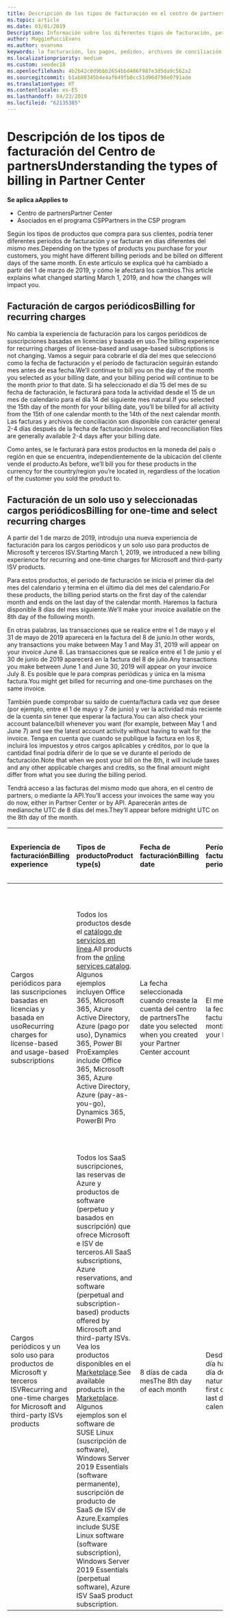 ```yaml
---
title: Descripción de los tipos de facturación en el centro de partners | Centro de partners
ms.topic: article
ms.date: 03/01/2019
Description: Información sobre los diferentes tipos de facturación, períodos de facturación y las fechas de facturación
author: MaggiePucciEvans
ms.author: evansma
keywords: la facturación, los pagos, pedidos, archivos de conciliación, archivo de conciliación
ms.localizationpriority: medium
ms.custom: seodec18
ms.openlocfilehash: 4b2b42c0d9bbb2654bbd486f987e3d5da9c562a2
ms.sourcegitcommit: b1ab80345b4e4af649fb8cc51d96d798e0791ade
ms.translationtype: HT
ms.contentlocale: es-ES
ms.lasthandoff: 04/23/2019
ms.locfileid: "62135385"
---
```

# <a name="understanding-the-types-of-billing-in-partner-center"></a><span data-ttu-id="a3643-104">Descripción de los tipos de facturación del Centro de partners</span><span class="sxs-lookup"><span data-stu-id="a3643-104">Understanding the types of billing in Partner Center</span></span>

<span data-ttu-id="a3643-105">**Se aplica a**</span><span class="sxs-lookup"><span data-stu-id="a3643-105">**Applies to**</span></span>

-  <span data-ttu-id="a3643-106">Centro de partners</span><span class="sxs-lookup"><span data-stu-id="a3643-106">Partner Center</span></span>
-  <span data-ttu-id="a3643-107">Asociados en el programa CSP</span><span class="sxs-lookup"><span data-stu-id="a3643-107">Partners in the CSP program</span></span>

<span data-ttu-id="a3643-108">Según los tipos de productos que compra para sus clientes, podría tener diferentes períodos de facturación y se facturan en días diferentes del mismo mes.</span><span class="sxs-lookup"><span data-stu-id="a3643-108">Depending on the types of products you purchase for your customers, you might have different billing periods and be billed on different days of the same month.</span></span> <span data-ttu-id="a3643-109">En este artículo se explica qué ha cambiado a partir del 1 de marzo de 2019, y cómo le afectará los cambios.</span><span class="sxs-lookup"><span data-stu-id="a3643-109">This article explains what changed starting March 1, 2019, and how the changes will impact you.</span></span>

## <a name="billing-for-recurring-charges"></a><span data-ttu-id="a3643-110">Facturación de cargos periódicos</span><span class="sxs-lookup"><span data-stu-id="a3643-110">Billing for recurring charges</span></span>

<span data-ttu-id="a3643-111">No cambia la experiencia de facturación para los cargos periódicos de suscripciones basadas en licencias y basada en uso.</span><span class="sxs-lookup"><span data-stu-id="a3643-111">The billing experience for recurring charges of license-based and usage-based subscriptions is not changing.</span></span> <span data-ttu-id="a3643-112">Vamos a seguir para cobrarle el día del mes que seleccionó como la fecha de facturación y el período de facturación seguirán estando mes antes de esa fecha.</span><span class="sxs-lookup"><span data-stu-id="a3643-112">We’ll continue to bill you on the day of the month you selected as your billing date, and your billing period will continue to be the month prior to that date.</span></span> <span data-ttu-id="a3643-113">Si ha seleccionado el día 15 del mes de su fecha de facturación, le facturará para toda la actividad desde el 15 de un mes de calendario para el día 14 del siguiente mes natural.</span><span class="sxs-lookup"><span data-stu-id="a3643-113">If you selected the 15th day of the month for your billing date, you’ll be billed for all activity from the 15th of one calendar month to the 14th of the next calendar month.</span></span> <span data-ttu-id="a3643-114">Las facturas y archivos de conciliación son disponible con carácter general 2-4 días después de la fecha de facturación.</span><span class="sxs-lookup"><span data-stu-id="a3643-114">Invoices and reconciliation files are generally available 2-4 days after your billing date.</span></span>

<span data-ttu-id="a3643-115">Como antes, se le facturará para estos productos en la moneda del país o región en que se encuentra, independientemente de la ubicación del cliente vende el producto.</span><span class="sxs-lookup"><span data-stu-id="a3643-115">As before, we’ll bill you for these products in the currency for the country/region you’re located in, regardless of the location of the customer you sold the product to.</span></span>

## <a name="billing-for-one-time-and-select-recurring-charges"></a><span data-ttu-id="a3643-116">Facturación de un solo uso y seleccionadas cargos periódicos</span><span class="sxs-lookup"><span data-stu-id="a3643-116">Billing for one-time and select recurring charges</span></span>

<span data-ttu-id="a3643-117">A partir del 1 de marzo de 2019, introdujo una nueva experiencia de facturación para los cargos periódicos y un solo uso para productos de Microsoft y terceros ISV.</span><span class="sxs-lookup"><span data-stu-id="a3643-117">Starting March 1, 2019, we introduced a new billing experience for recurring and one-time charges for Microsoft and third-party ISV products.</span></span>

<span data-ttu-id="a3643-118">Para estos productos, el período de facturación se inicia el primer día del mes del calendario y termina en el último día del mes del calendario.</span><span class="sxs-lookup"><span data-stu-id="a3643-118">For these products, the billing period starts on the first day of the calendar month and ends on the last day of the calendar month.</span></span> <span data-ttu-id="a3643-119">Haremos la factura disponible 8 días del mes siguiente.</span><span class="sxs-lookup"><span data-stu-id="a3643-119">We’ll make your invoice available on the 8th day of the following month.</span></span> 

<span data-ttu-id="a3643-120">En otras palabras, las transacciones que se realice entre el 1 de mayo y el 31 de mayo de 2019 aparecerá en la factura del 8 de junio.</span><span class="sxs-lookup"><span data-stu-id="a3643-120">In other words, any transactions you make between May 1 and May 31, 2019 will appear on your invoice June 8.</span></span> <span data-ttu-id="a3643-121">Las transacciones que se realice entre el 1 de junio y el 30 de junio de 2019 aparecerá en la factura del 8 de julio.</span><span class="sxs-lookup"><span data-stu-id="a3643-121">Any transactions you make between June 1 and June 30, 2019 will appear on your invoice July 8.</span></span> <span data-ttu-id="a3643-122">Es posible que le para compras periódicas y única en la misma factura.</span><span class="sxs-lookup"><span data-stu-id="a3643-122">You might get billed for recurring and one-time purchases on the same invoice.</span></span> 

<span data-ttu-id="a3643-123">También puede comprobar su saldo de cuenta/factura cada vez que desee (por ejemplo, entre el 1 de mayo y 7 de junio) y ver la actividad más reciente de la cuenta sin tener que esperar la factura.</span><span class="sxs-lookup"><span data-stu-id="a3643-123">You can also check your account balance/bill whenever you want (for example, between May 1 and June 7) and see the latest account activity without having to wait for the invoice.</span></span> <span data-ttu-id="a3643-124">Tenga en cuenta que cuando se publique la factura en los 8, incluirá los impuestos y otros cargos aplicables y créditos, por lo que la cantidad final podría diferir de lo que se ve durante el período de facturación.</span><span class="sxs-lookup"><span data-stu-id="a3643-124">Note that when we post your bill on the 8th, it will include taxes and any other applicable charges and credits, so the final amount might differ from what you see during the billing period.</span></span> 

<span data-ttu-id="a3643-125">Tendrá acceso a las facturas del mismo modo que ahora, en el centro de partners, o mediante la API.</span><span class="sxs-lookup"><span data-stu-id="a3643-125">You’ll access your invoices the same way you do now, either in Partner Center or by API.</span></span> <span data-ttu-id="a3643-126">Aparecerán antes de medianoche UTC de 8 días del mes.</span><span class="sxs-lookup"><span data-stu-id="a3643-126">They’ll appear before midnight UTC on the 8th day of the month.</span></span> 

|<span data-ttu-id="a3643-127">**Experiencia de facturación**</span><span class="sxs-lookup"><span data-stu-id="a3643-127">**Billing experience**</span></span>|<span data-ttu-id="a3643-128">**Tipos de producto**</span><span class="sxs-lookup"><span data-stu-id="a3643-128">**Product type(s)**</span></span>|<span data-ttu-id="a3643-129">**Fecha de facturación**</span><span class="sxs-lookup"><span data-stu-id="a3643-129">**Billing date**</span></span>|<span data-ttu-id="a3643-130">**Período de facturación**</span><span class="sxs-lookup"><span data-stu-id="a3643-130">**Billing period**</span></span>|<span data-ttu-id="a3643-131">**Divisa de facturación**</span><span class="sxs-lookup"><span data-stu-id="a3643-131">**Billing currency**</span></span>|<span data-ttu-id="a3643-132">**¿Actividad actual disponible?**</span><span class="sxs-lookup"><span data-stu-id="a3643-132">**Current activity available?**</span></span>|
|:----------------|:--------------|:--------------|:--------------|:--------------|:--------------|
|<span data-ttu-id="a3643-133">Cargos periódicos para las suscripciones basadas en licencias y basada en uso</span><span class="sxs-lookup"><span data-stu-id="a3643-133">Recurring charges for license-based and usage-based subscriptions</span></span> |<span data-ttu-id="a3643-134">Todos los productos desde el [catálogo de servicios en línea](https://partner.microsoft.com/commerce/preferredoffers/list).</span><span class="sxs-lookup"><span data-stu-id="a3643-134">All products from the [online services catalog](https://partner.microsoft.com/commerce/preferredoffers/list).</span></span> <span data-ttu-id="a3643-135">Algunos ejemplos incluyen Office 365, Microsoft 365, Azure Active Directory, Azure (pago por uso), Dynamics 365, Power BI Pro</span><span class="sxs-lookup"><span data-stu-id="a3643-135">Examples include Office 365, Microsoft 365, Azure Active Directory, Azure (pay-as-you-go), Dynamics 365, PowerBI Pro</span></span> |<span data-ttu-id="a3643-136">La fecha seleccionada cuando creaste la cuenta del centro de partners</span><span class="sxs-lookup"><span data-stu-id="a3643-136">The date you selected when you created your Partner Center account</span></span> |<span data-ttu-id="a3643-137">El mes anterior a la fecha de facturación.</span><span class="sxs-lookup"><span data-stu-id="a3643-137">The month prior to your billing date.</span></span> |<span data-ttu-id="a3643-138">Se encuentra en la moneda del país o región.</span><span class="sxs-lookup"><span data-stu-id="a3643-138">The currency of the country/region you’re located in.</span></span> <span data-ttu-id="a3643-139">Por ejemplo, si su empresa se encuentra en el Reino Unido, se le facturará en libras esterlinas (GBP).</span><span class="sxs-lookup"><span data-stu-id="a3643-139">For example, if your company is located in the United Kingdom, we’ll bill you in British pounds sterling (GBP).</span></span> <span data-ttu-id="a3643-140">Si su empresa se encuentra en la India, le facturaremos en la Rupia India (INR).</span><span class="sxs-lookup"><span data-stu-id="a3643-140">If your company is located in India, we’ll bill you in India Rupees (INR).</span></span>  |<span data-ttu-id="a3643-141">No</span><span class="sxs-lookup"><span data-stu-id="a3643-141">No</span></span> |
|<span data-ttu-id="a3643-142">Cargos periódicos y un solo uso para productos de Microsoft y terceros ISV</span><span class="sxs-lookup"><span data-stu-id="a3643-142">Recurring and one-time charges for Microsoft and third-party ISVs products</span></span> |<span data-ttu-id="a3643-143">Todos los SaaS suscripciones, las reservas de Azure y productos de software (perpetuo y basados en suscripción) que ofrece Microsoft e ISV de terceros.</span><span class="sxs-lookup"><span data-stu-id="a3643-143">All SaaS subscriptions, Azure reservations, and software (perpetual and subscription-based) products offered by Microsoft and third-party ISVs.</span></span> <span data-ttu-id="a3643-144">Vea los productos disponibles en el [Marketplace](https://partner.microsoft.com/commerce/sales?type=Any&category=Any).</span><span class="sxs-lookup"><span data-stu-id="a3643-144">See available products in the [Marketplace](https://partner.microsoft.com/commerce/sales?type=Any&category=Any).</span></span> <span data-ttu-id="a3643-145">Algunos ejemplos son el software de SUSE Linux (suscripción de software), Windows Server 2019 Essentials (software permanente), suscripción de producto de SaaS de ISV de Azure.</span><span class="sxs-lookup"><span data-stu-id="a3643-145">Examples include SUSE Linux software (software subscription), Windows Server 2019 Essentials (perpetual software), Azure ISV SaaS product subscription.</span></span> |<span data-ttu-id="a3643-146">8 días de cada mes</span><span class="sxs-lookup"><span data-stu-id="a3643-146">The 8th day of each month</span></span> |<span data-ttu-id="a3643-147">Desde el primer día hasta el último día de cada mes natural</span><span class="sxs-lookup"><span data-stu-id="a3643-147">From the first day to the last day of each calendar month</span></span> |<span data-ttu-id="a3643-148">La moneda del país o región que el cliente se encuentra en.</span><span class="sxs-lookup"><span data-stu-id="a3643-148">The currency of the country/region your customer is located in.</span></span> <span data-ttu-id="a3643-149">Esto significa que recibirá facturas independientes y archivos de conciliación en la moneda del país o región cada cliente que se vende a en el período de facturación.</span><span class="sxs-lookup"><span data-stu-id="a3643-149">This means you’ll receive separate invoices and reconciliation files in the currency of the country/region each customer you sold to in the billing period.</span></span> |<span data-ttu-id="a3643-150">Sí</span><span class="sxs-lookup"><span data-stu-id="a3643-150">Yes</span></span> |
